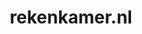 ---
layout: post
title:  "rekenkamer.nl"
internal_url:  "/dutchgov/rekenkamer.nl.html"
categories: dutchgov
---